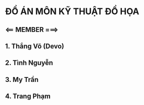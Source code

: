 # ĐỒ ÁN MÔN KỸ THUẬT ĐỒ HỌA

## <== MEMBER ===>

## 1. Thắng Võ (Devo)

## 2. Tình Nguyễn

## 3. My Trần

## 4. Trang Phạm
